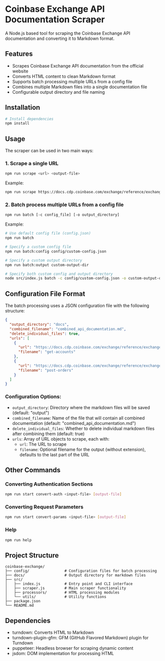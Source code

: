 # Coinbase Exchange API Documentation Scraper

A Node.js based tool for scraping the Coinbase Exchange API documentation and converting it to Markdown format.

## Features

- Scrapes Coinbase Exchange API documentation from the official website
- Converts HTML content to clean Markdown format
- Supports batch processing multiple URLs from a config file
- Combines multiple Markdown files into a single documentation file
- Configurable output directory and file naming

## Installation

```bash
# Install dependencies
npm install
```

## Usage

The scraper can be used in two main ways:

### 1. Scrape a single URL

```bash
npm run scrape <url> <output-file>
```

Example:

```bash
npm run scrape https://docs.cdp.coinbase.com/exchange/reference/exchangerestapi_getaccounts docs/get-accounts.md
```

### 2. Batch process multiple URLs from a config file

```bash
npm run batch [-c config_file] [-o output_directory]
```

Example:

```bash
# Use default config file (config.json)
npm run batch

# Specify a custom config file
npm run batch:config config/custom-config.json

# Specify a custom output directory
npm run batch:output custom-output-dir

# Specify both custom config and output directory
node src/index.js batch -c config/custom-config.json -o custom-output-dir
```

## Configuration File Format

The batch processing uses a JSON configuration file with the following structure:

```json
{
  "output_directory": "docs",
  "combined_filename": "combined_api_documentation.md",
  "delete_individual_files": true,
  "urls": [
    {
      "url": "https://docs.cdp.coinbase.com/exchange/reference/exchangerestapi_getaccounts",
      "filename": "get-accounts"
    },
    {
      "url": "https://docs.cdp.coinbase.com/exchange/reference/exchangerestapi_postorders",
      "filename": "post-orders"
    }
  ]
}
```

### Configuration Options:

- `output_directory`: Directory where the markdown files will be saved (default: "output")
- `combined_filename`: Name of the file that will contain all combined documentation (default: "combined_api_documentation.md")
- `delete_individual_files`: Whether to delete individual markdown files after combining them (default: true)
- `urls`: Array of URL objects to scrape, each with:
  - `url`: The URL to scrape
  - `filename`: Optional filename for the output (without extension), defaults to the last part of the URL

## Other Commands

### Converting Authentication Sections

```bash
npm run start convert-auth <input-file> [output-file]
```

### Converting Request Parameters

```bash
npm run start convert-params <input-file> [output-file]
```

### Help

```bash
npm run help
```

## Project Structure

```
coinbase-exchange/
├── config/                # Configuration files for batch processing
├── docs/                  # Output directory for markdown files
├── src/
│   ├── index.js           # Entry point and CLI interface
│   ├── scraper.js         # Main scraper functionality
│   ├── processors/        # HTML processing modules
│   └── utils/             # Utility functions
├── package.json
└── README.md
```

## Dependencies

- turndown: Converts HTML to Markdown
- turndown-plugin-gfm: GFM (GitHub Flavored Markdown) plugin for Turndown
- puppeteer: Headless browser for scraping dynamic content
- jsdom: DOM implementation for processing HTML
